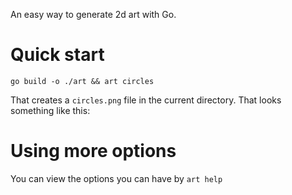 An easy way to generate 2d art with Go.  

# Quick start

`go build -o ./art && art circles`

That creates a `circles.png` file in the current directory. That looks something like this: 

<show image of the call> 

# Using more options 

You can view the options you can have by `art help`

